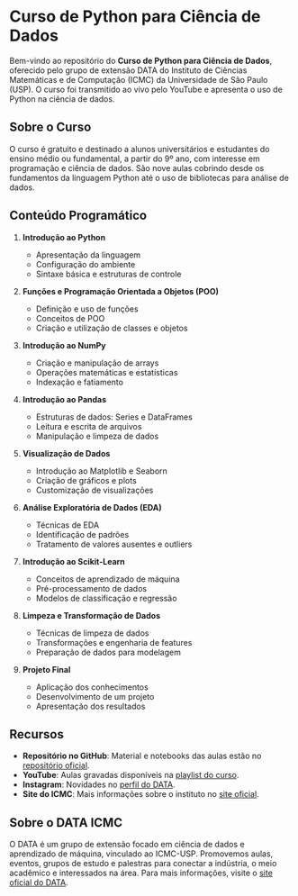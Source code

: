 # Curso de Python para Ciência de Dados

Bem-vindo ao repositório do **Curso de Python para Ciência de Dados**, oferecido pelo grupo de extensão DATA do Instituto de Ciências Matemáticas e de Computação (ICMC) da Universidade de São Paulo (USP). O curso foi transmitido ao vivo pelo YouTube e apresenta o uso de Python na ciência de dados.

## Sobre o Curso

O curso é gratuito e destinado a alunos universitários e estudantes do ensino médio ou fundamental, a partir do 9º ano, com interesse em programação e ciência de dados. São nove aulas cobrindo desde os fundamentos da linguagem Python até o uso de bibliotecas para análise de dados.

## Conteúdo Programático

1. **Introdução ao Python**
   - Apresentação da linguagem
   - Configuração do ambiente
   - Sintaxe básica e estruturas de controle

2. **Funções e Programação Orientada a Objetos (POO)**
   - Definição e uso de funções
   - Conceitos de POO
   - Criação e utilização de classes e objetos

3. **Introdução ao NumPy**
   - Criação e manipulação de arrays
   - Operações matemáticas e estatísticas
   - Indexação e fatiamento

4. **Introdução ao Pandas**
   - Estruturas de dados: Series e DataFrames
   - Leitura e escrita de arquivos
   - Manipulação e limpeza de dados

5. **Visualização de Dados**
   - Introdução ao Matplotlib e Seaborn
   - Criação de gráficos e plots
   - Customização de visualizações

6. **Análise Exploratória de Dados (EDA)**
   - Técnicas de EDA
   - Identificação de padrões
   - Tratamento de valores ausentes e outliers

7. **Introdução ao Scikit-Learn**
   - Conceitos de aprendizado de máquina
   - Pré-processamento de dados
   - Modelos de classificação e regressão

8. **Limpeza e Transformação de Dados**
   - Técnicas de limpeza de dados
   - Transformações e engenharia de features
   - Preparação de dados para modelagem

9. **Projeto Final**
   - Aplicação dos conhecimentos
   - Desenvolvimento de um projeto
   - Apresentação dos resultados

## Recursos

- **Repositório no GitHub**: Material e notebooks das aulas estão no [repositório oficial](https://github.com/icmc-data/Curso-de-Python-2024).
- **YouTube**: Aulas gravadas disponíveis na [playlist do curso](https://www.youtube.com/playlist?list=PLFE-LjWAAP9Skog9YhRvuNBjWD724c32m).
- **Instagram**: Novidades no [perfil do DATA](https://www.instagram.com/data.icmc/).
- **Site do ICMC**: Mais informações sobre o instituto no [site oficial](https://www.icmc.usp.br/).

## Sobre o DATA ICMC

O DATA é um grupo de extensão focado em ciência de dados e aprendizado de máquina, vinculado ao ICMC-USP. Promovemos aulas, eventos, grupos de estudo e palestras para conectar a indústria, o meio acadêmico e interessados na área. Para mais informações, visite o [site oficial do DATA](https://data.icmc.usp.br/).

